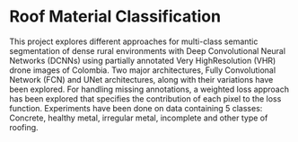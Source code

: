 # Roof Material Classification

This  project  explores  different  approaches  for  multi-class semantic segmentation of dense rural environments with Deep Convolutional Neural Networks (DCNNs) using partially annotated Very HighResolution (VHR) drone images of Colombia. Two major architectures, Fully Convolutional Network (FCN) and UNet architectures, along with their variations have been explored. For handling missing annotations, a weighted loss approach has been explored that specifies the contribution of each pixel to the loss function. Experiments have been done on data containing 5 classes: Concrete,  healthy  metal, irregular metal, incomplete and other type of roofing.

